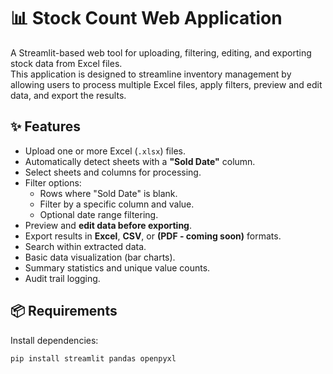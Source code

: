 # 📊 Stock Count Web Application

A Streamlit-based web tool for uploading, filtering, editing, and exporting stock data from Excel files.  
This application is designed to streamline inventory management by allowing users to process multiple Excel files, apply filters, preview and edit data, and export the results.

## ✨ Features

- Upload one or more Excel (`.xlsx`) files.
- Automatically detect sheets with a **"Sold Date"** column.
- Select sheets and columns for processing.
- Filter options:
  - Rows where "Sold Date" is blank.
  - Filter by a specific column and value.
  - Optional date range filtering.
- Preview and **edit data before exporting**.
- Export results in **Excel**, **CSV**, or **(PDF - coming soon)** formats.
- Search within extracted data.
- Basic data visualization (bar charts).
- Summary statistics and unique value counts.
- Audit trail logging.

## 📦 Requirements

Install dependencies:

```bash
pip install streamlit pandas openpyxl
```
